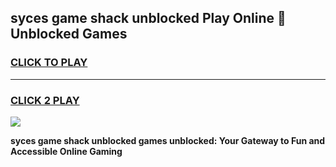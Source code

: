 
## syces game shack unblocked Play Online 👋 Unblocked Games
<h3>
<a href="https://premium.freeplayer.one?title=syces_game_shack_unblocked&ref=19F">CLICK TO PLAY</a></h3>
<hr>

<h3>
<a href="https://premium.freeplayer.one?title=syces_game_shack_unblocked&ref=19F">CLICK 2 PLAY</a>
  
</h3>

<a href="https://premium.freeplayer.one?title=syces_game_shack_unblocked&ref=19F"><img src="https://clearcache.store/games.png"></a>


**syces game shack unblocked games unblocked: Your Gateway to Fun and Accessible Online Gaming**
